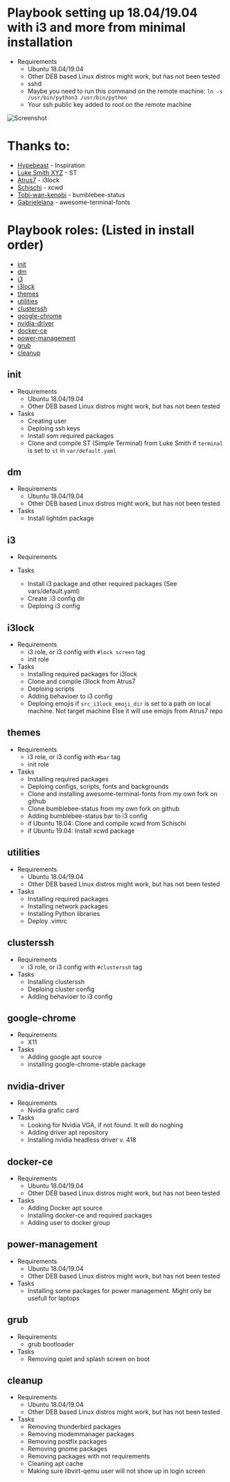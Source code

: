 Playbook setting up 18.04/19.04 with i3 and more from minimal installation
==========================================================================
- Requirements
    - Ubuntu 18.04/19.04
    - Other DEB based Linux distros might work, but has not been tested
    - sshd
    - Maybe you need to run this command on the remote machine: `ln -s /usr/bin/python3 /usr/bin/python`
    - Your ssh public key added to root on the remote machine

![Screenshot](https://github.com/sthorsen/i3-setup/screenshot_i3-setup.png)

Thanks to:
==========

- [Hypebeast](https://github.com/hypebeast/ansible-i3) - Inspiration
- [Luke Smith XYZ](https://github.com/LukeSmithxyz) - ST
- [Atrus7](https://github.com/Atrus7) - i3lock
- [Schischi](https://github.com/schischi) - xcwd
- [Tobi-wan-kenobi](https://github.com/tobi-wan-kenobi) - bumblebee-status
- [Gabrielelana](https://github.com/gabrielelana/awesome-terminal-fonts) - awesome-terminal-fonts

Playbook roles: (Listed in install order)
===============
- [init](https://gitlab.com/thorsen/LenovoX1#init)
- [dm](https://gitlab.com/thorsen/LenovoX1#dm)
- [i3](https://gitlab.com/thorsen/LenovoX1#i3)
- [i3lock](https://gitlab.com/thorsen/LenovoX1#i3lock)
- [themes](https://gitlab.com/thorsen/LenovoX1#themes)
- [utilities](https://gitlab.com/thorsen/LenovoX1#utilities)
- [clusterssh](https://gitlab.com/thorsen/LenovoX1#clusterssh)
- [google-chrome](https://gitlab.com/thorsen/LenovoX1#google-chrome)
- [nvidia-driver](https://gitlab.com/thorsen/LenovoX1#nvidia-driver)
- [docker-ce](https://gitlab.com/thorsen/LenovoX1#docker-ce)
- [power-management](https://gitlab.com/thorsen/LenovoX1#power-management)
- [grub](https://gitlab.com/thorsen/LenovoX1#grub)
- [cleanup](https://gitlab.com/thorsen/LenovoX1#cleanup)


init
----
- Requirements
    - Ubuntu 18.04/19.04
    - Other DEB based Linux distros might work, but has not been tested
- Tasks
    - Creating user
    - Deploing ssh keys
    - Install som required packages
    - Clone and compile ST (Simple Terminal) from Luke Smith if `terminal` is set to `st` in `var/default.yaml`

dm
---
- Requirements
    - Ubuntu 18.04/19.04
    - Other DEB based Linux distros might work, but has not been tested
- Tasks
    - Install lightdm package

i3
---
- Requirements

- Tasks
    - Install i3 package and other required packages (See vars/default.yaml)
    - Create .i3 config dir
    - Deploing i3 config

i3lock
------
- Requirements
    - i3 role, or i3 config with `#lock screen` tag
    - init role
- Tasks
    - Installing required packages for i3lock
    - Clone and compile i3lock from Atrus7
    - Deploing scripts
    - Adding behavioer to i3 config
    - Deploing emojis if `src_i3lock_emoji_dir` is set to a path on local machine. Not target machine
      Else it will use emojis from Atrus7 repo

themes
------
- Requirements
    - i3 role, or i3 config with `#bar` tag
    - init role
- Tasks
    - Installing required packages
    - Deploing configs, scripts, fonts and backgrounds
    - Clone and installing awesome-terminal-fonts from my own fork on github
    - Clone bumblebee-status from my own fork on github
    - Adding bumblebee-status bar to i3 config
    - if Ubuntu 18.04: Clone and compile xcwd from Schischi
    - if Ubuntu 19.04: Install xcwd package

utilities
---------
- Requirements
    - Ubuntu 18.04/19.04
    - Other DEB based Linux distros might work, but has not been tested
- Tasks
    - Installing required packages
    - Installing network packages
    - Installing Python libraries
    - Deploy .vimrc

clusterssh
----------
- Requirements
    - i3 role, or i3 config with `#clusterssh` tag
- Tasks
    - Installing clusterssh
    - Deploing cluster config
    - Adding behavioer to i3 config

google-chrome
-------------
- Requirements
    - X11
- Tasks
    - Adding google apt source
    - installing google-chrome-stable package

nvidia-driver
-------------
- Requirements
    - Nvidia grafic card
- Tasks
    - Looking for Nvidia VGA, if not found. It will do noghing
    - Adding driver apt repository
    - Installing nvidia headless driver v. 418

docker-ce
---------
- Requirements
    - Ubuntu 18.04/19.04
    - Other DEB based Linux distros might work, but has not been tested
- Tasks
    - Adding Docker apt source
    - Installing docker-ce and required packages
    - Adding user to docker group

power-management
----------------
- Requirements
    - Ubuntu 18.04/19.04
    - Other DEB based Linux distros might work, but has not been tested
- Tasks
    - Installing some packages for power management. Might only be usefull for laptops

grub
----
- Requirements
    - grub bootloader
- Tasks
    - Removing quiet and splash screen on boot

cleanup
-------
- Requirements
    - Ubuntu 18.04/19.04
    - Other DEB based Linux distros might work, but has not been tested
- Tasks
    - Removing thunderbird packages
    - Removing modemmanager packages
    - Removing postfix packages
    - Removing gnome packages
    - Removing packages with not requirements
    - Cleaning apt cache
    - Making sure libvirt-qemu user will not show up in login screen

